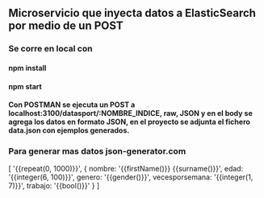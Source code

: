 ## Microservicio que inyecta datos a ElasticSearch por medio de  un POST

### Se corre en local con 
#### npm install
#### npm start

#### Con POSTMAN se ejecuta un POST a  localhost:3100/datasport/:NOMBRE_INDICE, raw, JSON y en el body se agrega los datos en formato JSON, en el proyecto se adjunta el fichero data.json  con ejemplos generados.


### Para generar mas datos  json-generator.com

[
  '{{repeat(0, 1000)}}',
  {
    nombre: '{{firstName()}} {{surname()}}',
    edad: '{{integer(6, 100)}}',
    genero: '{{gender()}}',
    vecesporsemana: '{{integer(1, 7)}}',
    trabajo: '{{bool()}}'
  }
]
